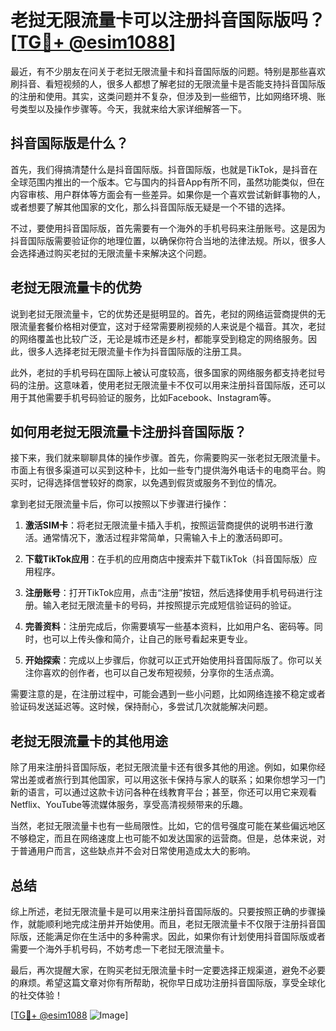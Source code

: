 # 老挝无限流量卡可以注册抖音国际版吗？[[TG💪+ @esim1088](https://t.me/s/esim1088)]

最近，有不少朋友在问关于老挝无限流量卡和抖音国际版的问题。特别是那些喜欢刷抖音、看短视频的人，很多人都想了解老挝的无限流量卡是否能支持抖音国际版的注册和使用。其实，这类问题并不复杂，但涉及到一些细节，比如网络环境、账号类型以及操作步骤等。今天，我就来给大家详细解答一下。

## 抖音国际版是什么？

首先，我们得搞清楚什么是抖音国际版。抖音国际版，也就是TikTok，是抖音在全球范围内推出的一个版本。它与国内的抖音App有所不同，虽然功能类似，但在内容审核、用户群体等方面会有一些差异。如果你是一个喜欢尝试新鲜事物的人，或者想要了解其他国家的文化，那么抖音国际版无疑是一个不错的选择。

不过，要使用抖音国际版，首先需要有一个海外的手机号码来注册账号。这是因为抖音国际版需要验证你的地理位置，以确保你符合当地的法律法规。所以，很多人会选择通过购买老挝的无限流量卡来解决这个问题。

## 老挝无限流量卡的优势

说到老挝无限流量卡，它的优势还是挺明显的。首先，老挝的网络运营商提供的无限流量套餐价格相对便宜，这对于经常需要刷视频的人来说是个福音。其次，老挝的网络覆盖也比较广泛，无论是城市还是乡村，都能享受到稳定的网络服务。因此，很多人选择老挝无限流量卡作为抖音国际版的注册工具。

此外，老挝的手机号码在国际上被认可度较高，很多国家的网络服务都支持老挝号码的注册。这意味着，使用老挝无限流量卡不仅可以用来注册抖音国际版，还可以用于其他需要手机号码验证的服务，比如Facebook、Instagram等。

## 如何用老挝无限流量卡注册抖音国际版？

接下来，我们就来聊聊具体的操作步骤。首先，你需要购买一张老挝无限流量卡。市面上有很多渠道可以买到这种卡，比如一些专门提供海外电话卡的电商平台。购买时，记得选择信誉较好的商家，以免遇到假货或服务不到位的情况。

拿到老挝无限流量卡后，你可以按照以下步骤进行操作：

1. **激活SIM卡**：将老挝无限流量卡插入手机，按照运营商提供的说明书进行激活。通常情况下，激活过程非常简单，只需输入卡上的激活码即可。

2. **下载TikTok应用**：在手机的应用商店中搜索并下载TikTok（抖音国际版）应用程序。

3. **注册账号**：打开TikTok应用，点击“注册”按钮，然后选择使用手机号码进行注册。输入老挝无限流量卡的号码，并按照提示完成短信验证码的验证。

4. **完善资料**：注册完成后，你需要填写一些基本资料，比如用户名、密码等。同时，也可以上传头像和简介，让自己的账号看起来更专业。

5. **开始探索**：完成以上步骤后，你就可以正式开始使用抖音国际版了。你可以关注你喜欢的创作者，也可以自己发布短视频，分享你的生活点滴。

需要注意的是，在注册过程中，可能会遇到一些小问题，比如网络连接不稳定或者验证码发送延迟等。这时候，保持耐心，多尝试几次就能解决问题。

## 老挝无限流量卡的其他用途

除了用来注册抖音国际版，老挝无限流量卡还有很多其他的用途。例如，如果你经常出差或者旅行到其他国家，可以用这张卡保持与家人的联系；如果你想学习一门新的语言，可以通过这款卡访问各种在线教育平台；甚至，你还可以用它来观看Netflix、YouTube等流媒体服务，享受高清视频带来的乐趣。

当然，老挝无限流量卡也有一些局限性。比如，它的信号强度可能在某些偏远地区不够稳定，而且在网络速度上也可能不如发达国家的运营商。但是，总体来说，对于普通用户而言，这些缺点并不会对日常使用造成太大的影响。

## 总结

综上所述，老挝无限流量卡是可以用来注册抖音国际版的。只要按照正确的步骤操作，就能顺利地完成注册并开始使用。而且，老挝无限流量卡不仅限于注册抖音国际版，还能满足你在生活中的多种需求。因此，如果你有计划使用抖音国际版或者需要一个海外手机号码，不妨考虑一下老挝无限流量卡。

最后，再次提醒大家，在购买老挝无限流量卡时一定要选择正规渠道，避免不必要的麻烦。希望这篇文章对你有所帮助，祝你早日成功注册抖音国际版，享受全球化的社交体验！

[[TG💪+ @esim1088](https://t.me/s/esim1088) ![Image](https://i.postimg.cc/4NQfJmqS/Snipaste-2025-05-13-00-14-12.png)]